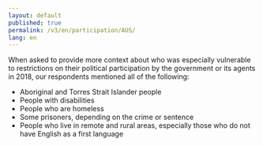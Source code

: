 ```yaml
---
layout: default
published: true
permalink: /v3/en/participation/AUS/
lang: en
---
```


When asked to provide more context about who was especially vulnerable to restrictions on their political participation by the government or its agents in 2018, our respondents mentioned all of the following:
-	Aboriginal and Torres Strait Islander people
-	People with disabilities
-	People who are homeless
-	Some prisoners, depending on the crime or sentence
-	People who live in remote and rural areas, especially those who do not have English as a first language


